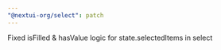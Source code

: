 ```yaml
---
"@nextui-org/select": patch
---
```


Fixed isFilled & hasValue logic for state.selectedItems in select
